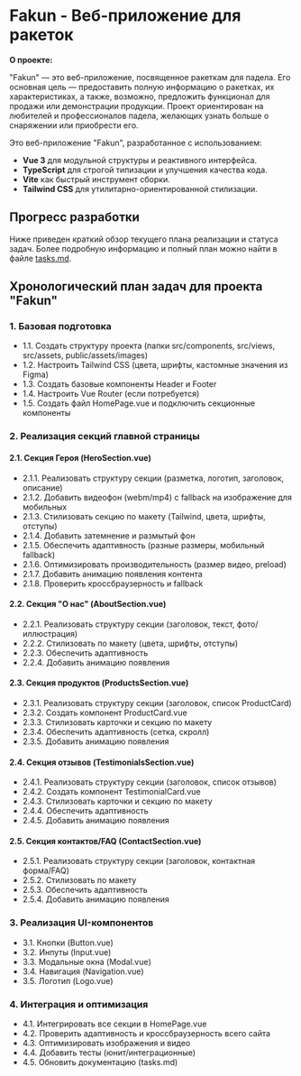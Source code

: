 # Fakun - Веб-приложение для ракеток

**О проекте:**

"Fakun" — это веб-приложение, посвященное ракеткам для падела. Его основная цель — предоставить полную информацию о ракетках, их характеристиках, а также, возможно, предложить функционал для продажи или демонстрации продукции. Проект ориентирован на любителей и профессионалов падела, желающих узнать больше о снаряжении или приобрести его.

Это веб-приложение "Fakun", разработанное с использованием:

- **Vue 3** для модульной структуры и реактивного интерфейса.
- **TypeScript** для строгой типизации и улучшения качества кода.
- **Vite** как быстрый инструмент сборки.
- **Tailwind CSS** для утилитарно-ориентированной стилизации.

## Прогресс разработки

Ниже приведен краткий обзор текущего плана реализации и статуса задач. Более подробную информацию и полный план можно найти в файле [tasks.md](tasks.md).

## Хронологический план задач для проекта "Fakun"

### 1. Базовая подготовка

- 1.1. Создать структуру проекта (папки src/components, src/views, src/assets, public/assets/images)
- 1.2. Настроить Tailwind CSS (цвета, шрифты, кастомные значения из Figma)
- 1.3. Создать базовые компоненты Header и Footer
- 1.4. Настроить Vue Router (если потребуется)
- 1.5. Создать файл HomePage.vue и подключить секционные компоненты

### 2. Реализация секций главной страницы

#### 2.1. Секция Героя (HeroSection.vue)

- 2.1.1. Реализовать структуру секции (разметка, логотип, заголовок, описание)
- 2.1.2. Добавить видеофон (webm/mp4) с fallback на изображение для мобильных
- 2.1.3. Стилизовать секцию по макету (Tailwind, цвета, шрифты, отступы)
- 2.1.4. Добавить затемнение и размытый фон
- 2.1.5. Обеспечить адаптивность (разные размеры, мобильный fallback)
- 2.1.6. Оптимизировать производительность (размер видео, preload)
- 2.1.7. Добавить анимацию появления контента
- 2.1.8. Проверить кроссбраузерность и fallback

#### 2.2. Секция "О нас" (AboutSection.vue)

- 2.2.1. Реализовать структуру секции (заголовок, текст, фото/иллюстрация)
- 2.2.2. Стилизовать по макету (цвета, шрифты, отступы)
- 2.2.3. Обеспечить адаптивность
- 2.2.4. Добавить анимацию появления

#### 2.3. Секция продуктов (ProductsSection.vue)

- 2.3.1. Реализовать структуру секции (заголовок, список ProductCard)
- 2.3.2. Создать компонент ProductCard.vue
- 2.3.3. Стилизовать карточки и секцию по макету
- 2.3.4. Обеспечить адаптивность (сетка, скролл)
- 2.3.5. Добавить анимацию появления

#### 2.4. Секция отзывов (TestimonialsSection.vue)

- 2.4.1. Реализовать структуру секции (заголовок, список отзывов)
- 2.4.2. Создать компонент TestimonialCard.vue
- 2.4.3. Стилизовать карточки и секцию по макету
- 2.4.4. Обеспечить адаптивность
- 2.4.5. Добавить анимацию появления

#### 2.5. Секция контактов/FAQ (ContactSection.vue)

- 2.5.1. Реализовать структуру секции (заголовок, контактная форма/FAQ)
- 2.5.2. Стилизовать по макету
- 2.5.3. Обеспечить адаптивность
- 2.5.4. Добавить анимацию появления

### 3. Реализация UI-компонентов

- 3.1. Кнопки (Button.vue)
- 3.2. Инпуты (Input.vue)
- 3.3. Модальные окна (Modal.vue)
- 3.4. Навигация (Navigation.vue)
- 3.5. Логотип (Logo.vue)

### 4. Интеграция и оптимизация

- 4.1. Интегрировать все секции в HomePage.vue
- 4.2. Проверить адаптивность и кроссбраузерность всего сайта
- 4.3. Оптимизировать изображения и видео
- 4.4. Добавить тесты (юнит/интеграционные)
- 4.5. Обновить документацию (tasks.md)
